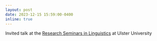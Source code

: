 ```yaml
---
layout: post
date: 2023-12-15 15:59:00-0400
inline: true
---
```


Invited talk at the <a href='https://www.ulster.ac.uk/research/topic/modern-languages-linguistics/research-seminars/linguistics'>Research Seminars in Linguistics</a> at Ulster University
